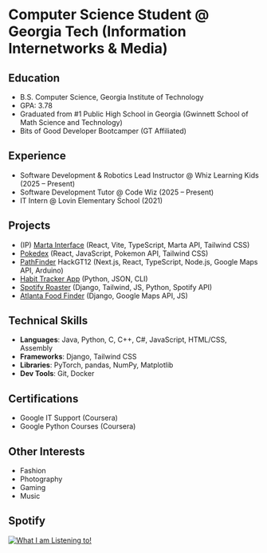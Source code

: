 # Computer Science Student @ Georgia Tech (Information Internetworks & Media)

## Education
- B.S. Computer Science, Georgia Institute of Technology  
- GPA: 3.78
- Graduated from #1 Public High School in Georgia (Gwinnett School of Math Science and Technology)
- Bits of Good Developer Bootcamper (GT Affiliated)

## Experience
- Software Development & Robotics Lead Instructor @ Whiz Learning Kids (2025 – Present)  
- Software Development Tutor @ Code Wiz (2025 – Present)  
- IT Intern @ Lovin Elementary School (2021)  

## Projects
- (IP) [Marta Interface](https://github.com/BoG-Dev-Bootcamp-F25/project1-f25-NathanN) (React, Vite, TypeScript, Marta API, Tailwind CSS)
- [Pokedex](https://github.com/BoG-Dev-Bootcamp-F25/bootcamp-f25-nnguyen402/tree/main/exer5) (React, JavaScript, Pokemon API, Tailwind CSS)
- [PathFinder](https://github.com/nnguyen402/HackGT2025) HackGT12 (Next.js, React, TypeScript, Node.js, Google Maps API, Arduino)
- [Habit Tracker App](https://github.com/nnguyen402/habit_tracker) (Python, JSON, CLI)  
- [Spotify Roaster](https://github.com/gumpshroom/spotifyRoasted) (Django, Tailwind, JS, Python, Spotify API)  
- [Atlanta Food Finder](https://github.com/gumpshroom/FoodReview2340) (Django, Google Maps API, JS)

## Technical Skills
- **Languages**: Java, Python, C, C++, C#, JavaScript, HTML/CSS, Assembly  
- **Frameworks**: Django, Tailwind CSS  
- **Libraries**: PyTorch, pandas, NumPy, Matplotlib  
- **Dev Tools**: Git, Docker  

## Certifications
- Google IT Support (Coursera)  
- Google Python Courses (Coursera)  

## Other Interests
- Fashion  
- Photography  
- Gaming  
- Music

## Spotify

[![What I am Listening to!](https://spotify-github-profile.kittinanx.com/api/view?uid=g7da8ica1rxvv4xxk6n47c2eu&cover_image=false&theme=default&show_offline=false&background_color=121212&interchange=true&profanity=true&bar_color_cover=false&bar_color=ffffff)](https://github.com/kittinan/spotify-github-profile)

